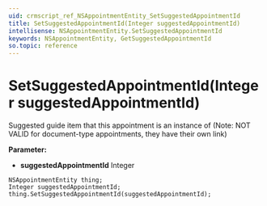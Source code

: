 ```yaml
---
uid: crmscript_ref_NSAppointmentEntity_SetSuggestedAppointmentId
title: SetSuggestedAppointmentId(Integer suggestedAppointmentId)
intellisense: NSAppointmentEntity.SetSuggestedAppointmentId
keywords: NSAppointmentEntity, GetSuggestedAppointmentId
so.topic: reference
---
```


# SetSuggestedAppointmentId(Integer suggestedAppointmentId)

Suggested guide item that this appointment is an instance of (Note: NOT VALID for document-type appointments, they have their own link)

**Parameter:** 
* **suggestedAppointmentId** Integer

```crmscript
NSAppointmentEntity thing;
Integer suggestedAppointmentId;
thing.SetSuggestedAppointmentId(suggestedAppointmentId);
```

